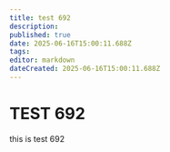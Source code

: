 ```yaml
---
title: test 692
description: 
published: true
date: 2025-06-16T15:00:11.688Z
tags: 
editor: markdown
dateCreated: 2025-06-16T15:00:11.688Z
---
```


# TEST 692
this is test 692
